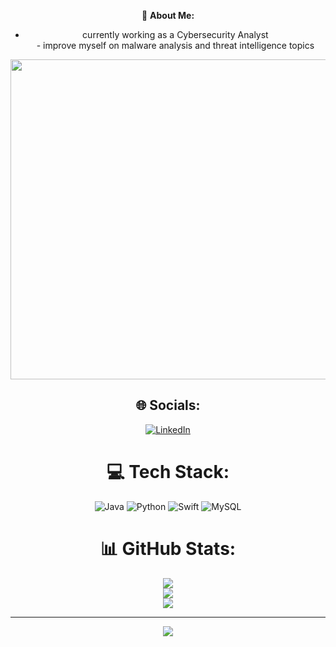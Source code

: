 <div align="center">

  
  💫 **About Me:**
  <br>
  - currently working as a Cybersecurity Analyst<br>- improve myself on malware analysis and threat intelligence topics<br>


  <img src="https://random-memer.herokuapp.com/" width="512px"/>

  ## 🌐 Socials:
  [![LinkedIn](https://img.shields.io/badge/LinkedIn-%230077B5.svg?logo=linkedin&logoColor=white)](https://linkedin.com/in/ahmetgultekin12) 

  # 💻 Tech Stack:
  ![Java](https://img.shields.io/badge/java-%23ED8B00.svg?style=flat-square&logo=java&logoColor=white) ![Python](https://img.shields.io/badge/python-3670A0?style=flat-square&logo=python&logoColor=ffdd54) ![Swift](https://img.shields.io/badge/swift-F54A2A?style=flat-square&logo=swift&logoColor=white) ![MySQL](https://img.shields.io/badge/mysql-%2300f.svg?style=flat-square&logo=mysql&logoColor=white)
  # 📊 GitHub Stats:
  ![](https://github-readme-stats.vercel.app/api?username=gultekinahmet&theme=merko&hide_border=false&include_all_commits=true&count_private=true)<br/>
  ![](https://github-readme-streak-stats.herokuapp.com/?user=gultekinahmet&theme=merko&hide_border=false)<br/>
  ![](https://github-readme-stats.vercel.app/api/top-langs/?username=gultekinahmet&theme=merko&hide_border=false&include_all_commits=true&count_private=true&layout=compact)



  ---
  [![](https://visitcount.itsvg.in/api?id=gultekinahmet&icon=0&color=9)](https://visitcount.itsvg.in)
  
</div>
